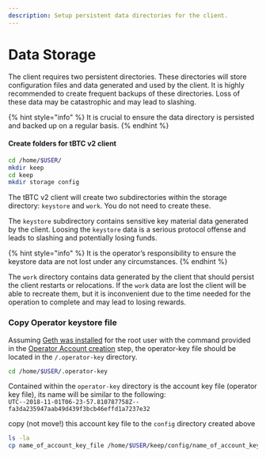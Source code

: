 ```yaml
---
description: Setup persistent data directories for the client.
---
```


# Data Storage

The client requires two persistent directories. These directories will store configuration files and data generated and used by the client. It is highly recommended to create frequent backups of these directories. Loss of these data may be catastrophic and may lead to slashing.

{% hint style="info" %}
It is crucial to ensure the data directory is persisted and backed up on a regular basis.
{% endhint %}

#### Create folders for tBTC v2 client

```bash
cd /home/$USER/
mkdir keep
cd keep
mkdir storage config
```

The tBTC v2 client will create two subdirectories within the storage directory: `keystore` and `work`. You do not need to create these.&#x20;

The `keystore` subdirectory contains sensitive key material data generated by the client. Loosing the `keystore` data is a serious protocol offense and leads to slashing and potentially losing funds.

{% hint style="info" %}
It is the operator’s responsibility to ensure the keystore data are not lost under any circumstances.
{% endhint %}

The `work` directory contains data generated by the client that should persist the client restarts or relocations. If the `work` data are lost the client will be able to recreate them, but it is inconvenient due to the time needed for the operation to complete and may lead to losing rewards.

### **Copy Operator keystore file**

Assuming [Geth was installed](operator-account.md) for the root user with the command provided in the [Operator Account creation](operator-account.md) step, the operator-key file should be located in the `/.operator-key` directory.

```bash
cd /home/$USER/.operator-key
```

Contained within the `operator-key` directory is the account key file (operator key file), its name will be similar to the following: \
`UTC--2018-11-01T06-23-57.810787758Z--fa3da235947aab49d439f3bcb46effd1a7237e32`

copy (not move!) this account key file to the `config` directory created above

```bash
ls -la
cp name_of_account_key_file /home/$USER/keep/config/name_of_account_key_file
```
